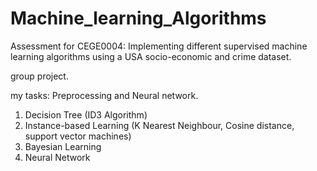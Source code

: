 # Machine_learning_Algorithms


Assessment for CEGE0004: 
Implementing different supervised machine learning algorithms using a USA socio-economic and crime dataset.

group project.

my tasks: Preprocessing and Neural network.



1. Decision Tree (ID3 Algorithm)
2. Instance-based Learning (K Nearest Neighbour, Cosine distance, support vector machines)
3. Bayesian Learning
4. Neural Network
